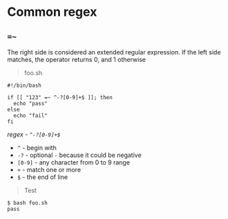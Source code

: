 # Common regex

## `=~`

The right side is considered an extended regular expression.
If the left side matches, the operator returns 0, and 1 otherwise

> foo.sh

```
#!/bin/bash

if [[ "123" =~ ^-?[0-9]+$ ]]; then
  echo "pass"
else
  echo "fail"
fi
```

*regex - `^-?[0-9]+$`*

- `^` - begin with
- `-?` - optional `-` because it could be negative
- `[0-9]` - any character from 0 to 9 range
- `+` - match one or more
- `$` - the end of line

> Test

```
$ bash foo.sh 
pass
```
